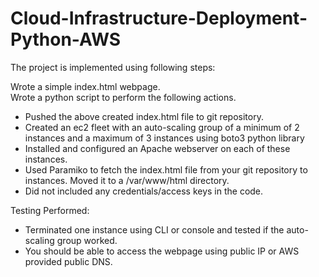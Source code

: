 # Cloud-Infrastructure-Deployment-Python-AWS

The project is implemented using following steps:

Wrote a simple index.html webpage.  
Wrote a python script to perform the following actions.  
- Pushed the above created index.html file to git repository.
- Created an ec2 fleet with an auto-scaling group of a minimum of 2 instances and a maximum of 3 instances using boto3 python library
- Installed and configured an Apache webserver on each of these instances.
- Used Paramiko to fetch the index.html file from your git repository to instances. Moved it to a /var/www/html directory.
- Did not included any credentials/access keys in the code.

Testing Performed:
- Terminated one instance using CLI or console and tested if the auto-scaling group worked.
- You should be able to access the webpage using public IP or AWS provided public DNS.
